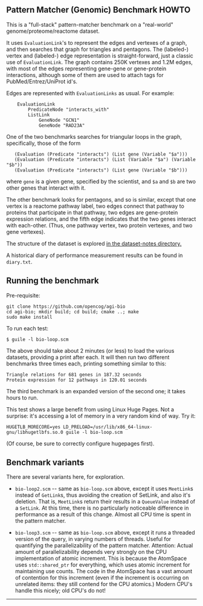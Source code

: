 
Pattern Matcher (Genomic) Benchmark HOWTO
-----------------------------------------
This is a "full-stack" pattern-matcher benchmark on a "real-world"
genome/proteome/reactome dataset.

It uses `EvaluationLink`'s to represent the edges and vertexes of
a graph, and then searches that graph for triangles and pentagons.
The (labeled-) vertex and (labeled-) edge representation is
straight-forward, just a classic use of `EvaluationLink`. The
graph contains 250K vertexes and 1.2M edges, with most of the
edges representing gene-gene or gene-protein interactions, although
some of them are used to attach tags for PubMed/Entrez/UniProt id's.

Edges are represented with `EvaluationLinks` as usual. For example:
```
	EvaluationLink
		PredicateNode "interacts_with"
		ListLink
			GeneNode "GCN1"
			GeneNode "RAD23A"
```

One of the two benchmarks searches for triangular loops in the
graph, specifically, those of the form
```
   (Evaluation (Predicate "interacts") (List gene (Variable "$a")))
   (Evaluation (Predicate "interacts") (List (Variable "$a") (Variable "$b"))
   (Evaluation (Predicate "interacts") (List gene (Variable "$b")))
```
where `gene` is a given gene, specified by the scientist, and `$a` and
`$b` are two other genes that interact with it.

The other benchmark looks for pentagons, and so is similar, except that
one vertex is a reactome pathway label, two edges connect that pathway
to proteins that participate in that pathway, two edges are gene-protein
expression relations, and the fifth edge indicates that the two genes
interact with each-other. (Thus, one pathway vertex, two protein vertexes,
and two gene vertexes).

The structure of the dataset is explored
[in the dataset-notes directory.](./dataset-notes)

A historical diary of performance measurement results can be found in
`diary.txt`.

## Running the benchmark
Pre-requisite:
```
git clone https://github.com/opencog/agi-bio
cd agi-bio; mkdir build; cd build; cmake ..; make
sudo make install
```

To run each test:
```
$ guile -l bio-loop.scm
```
The above should take about 2 minutes (or less) to load the various
datasets, providing a print after each.  It will then run two different
benchmarks three times each, printing something similar to this:

```
Triangle relations for 681 genes in 187.32 seconds
Protein expression for 12 pathways in 120.01 seconds
```
The third benchmark is an expanded version of the second one; it takes
hours to run.

This test shows a large benefit from using Linux Huge Pages.
Not a surprise: it's accessing a lot of memory in a very random
kind of way.  Try it:
```
HUGETLB_MORECORE=yes LD_PRELOAD=/usr/lib/x86_64-linux-gnu/libhugetlbfs.so.0 guile -l bio-loop.scm
```
(Of course, be sure to correctly configure hugepages first).

## Benchmark variants

There are several variants here, for exploration.
* `bio-loop2.scm` -- same as `bio-loop.scm` above, except it uses
  `MeetLink`s instead of `GetLink`s, thus avoiding the creation of
  SetLink, and also it's deletion.  That is, `MeetLink`s return
  their results in a `QueueValue` instead of a `SetLink`.
  At this time, there is no particularly noticeable difference in
  performance as a result of this change. Almost all CPU time is spent
  in the pattern matcher.

* `bio-loop3.scm` -- same as `bio-loop.scm` above, except it runs
  a threaded version of the query, in varying numbers of threads.
  Useful for quantifying the parallelizability of the pattern matcher.
  Attention: Actual amount of parallelizability depends very strongly
  on the CPU implementation of atomic increment. This is because the
  AtomSpace uses `std::shared_ptr` for everything, which uses atomic
  increment for maintaining use counts. The code in the AtomSpace has
  a vast amount of contention for this increment (even if the increment
  is occurring on unrelated items: they still contend for the CPU
  atomics.) Modern CPU's handle this nicely; old CPU's do not!

--------
